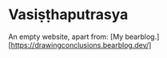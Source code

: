 # Vasiṣṭhaputrasya
An empty website, apart from:
[My bearblog.][https://drawingconclusions.bearblog.dev/]

